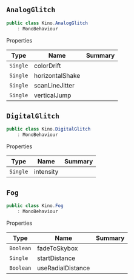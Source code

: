 ## `AnalogGlitch`

```csharp
public class Kino.AnalogGlitch
    : MonoBehaviour

```

Properties

| Type | Name | Summary | 
| --- | --- | --- | 
| `Single` | colorDrift |  | 
| `Single` | horizontalShake |  | 
| `Single` | scanLineJitter |  | 
| `Single` | verticalJump |  | 


## `DigitalGlitch`

```csharp
public class Kino.DigitalGlitch
    : MonoBehaviour

```

Properties

| Type | Name | Summary | 
| --- | --- | --- | 
| `Single` | intensity |  | 


## `Fog`

```csharp
public class Kino.Fog
    : MonoBehaviour

```

Properties

| Type | Name | Summary | 
| --- | --- | --- | 
| `Boolean` | fadeToSkybox |  | 
| `Single` | startDistance |  | 
| `Boolean` | useRadialDistance |  | 


